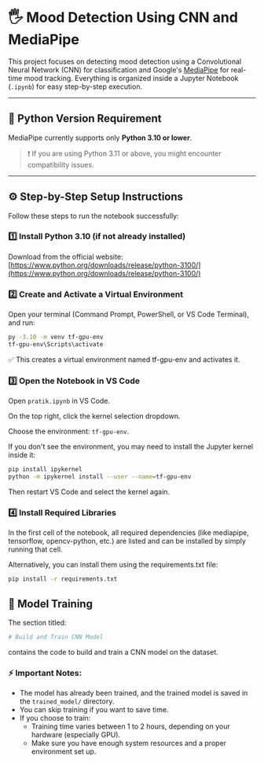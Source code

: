 # 🖐️ Mood Detection Using CNN and MediaPipe

This project focuses on detecting mood detection using a Convolutional Neural Network (CNN) for classification and Google's [MediaPipe](https://mediapipe.dev/) for real-time mood tracking. Everything is organized inside a Jupyter Notebook (`.ipynb`) for easy step-by-step execution.

---

## 🐍 Python Version Requirement

MediaPipe currently supports only **Python 3.10 or lower**.

> ❗ If you are using Python 3.11 or above, you might encounter compatibility issues.

---

## ⚙️ Step-by-Step Setup Instructions

Follow these steps to run the notebook successfully:

### 1️⃣ Install Python 3.10 (if not already installed)

Download from the official website: [https://www.python.org/downloads/release/python-3100/](https://www.python.org/downloads/release/python-3100/)

### 2️⃣ Create and Activate a Virtual Environment

Open your terminal (Command Prompt, PowerShell, or VS Code Terminal), and run:

```bash
py -3.10 -m venv tf-gpu-env
tf-gpu-env\Scripts\activate
```

✅ This creates a virtual environment named tf-gpu-env and activates it.

### 3️⃣ Open the Notebook in VS Code

Open `pratik.ipynb` in VS Code.

On the top right, click the kernel selection dropdown.

Choose the environment: `tf-gpu-env`.

If you don't see the environment, you may need to install the Jupyter kernel inside it:

```bash
pip install ipykernel
python -m ipykernel install --user --name=tf-gpu-env
```

Then restart VS Code and select the kernel again.

### 4️⃣ Install Required Libraries

In the first cell of the notebook, all required dependencies (like mediapipe, tensorflow, opencv-python, etc.) are listed and can be installed by simply running that cell.

Alternatively, you can install them using the requirements.txt file:

```bash
pip install -r requirements.txt
```

## 🧠 Model Training

The section titled:

```python
# Build and Train CNN Model
```

contains the code to build and train a CNN model on the dataset.

### ⚡ Important Notes:

- The model has already been trained, and the trained model is saved in the `trained_model/` directory.
- You can skip training if you want to save time.
- If you choose to train:
  - Training time varies between 1 to 2 hours, depending on your hardware (especially GPU).
  - Make sure you have enough system resources and a proper environment set up.
